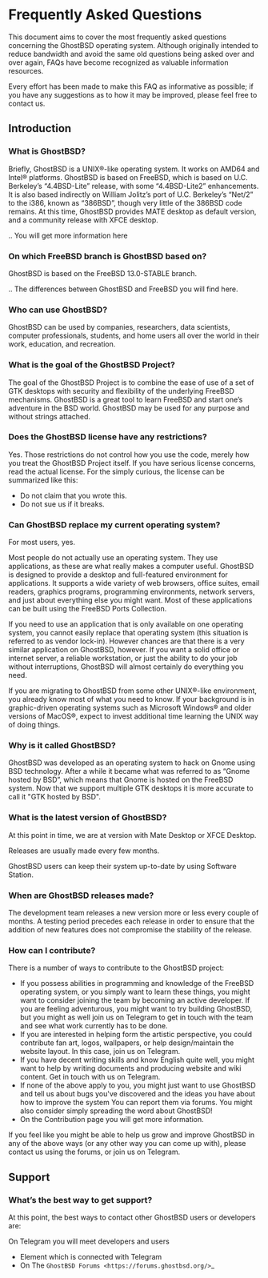 Frequently Asked Questions
==========================

This document aims to cover the most frequently asked questions concerning the GhostBSD operating system. Although originally intended to reduce bandwidth and avoid the same old questions being asked over and over again, FAQs have become recognized as valuable information resources.

Every effort has been made to make this FAQ as informative as possible; if you have any suggestions as to how it may be improved, please feel free to contact us.

## Introduction

### What is GhostBSD?

Briefly, GhostBSD is a UNIX®-like operating system. It works on AMD64 and Intel® platforms. GhostBSD is based on FreeBSD, which is based on U.C. Berkeley’s “4.4BSD-Lite” release, with some “4.4BSD-Lite2” enhancements. It is also based indirectly on William Jolitz’s port of U.C. Berkeley’s “Net/2” to the i386, known as “386BSD”, though very little of the 386BSD code remains. At this time, GhostBSD provides MATE desktop as default version, and a community release with XFCE desktop.

.. You will get more information here

### On which FreeBSD branch is GhostBSD based on?

GhostBSD is based on the FreeBSD 13.0-STABLE branch.

.. The differences between GhostBSD and FreeBSD you will find here.

### Who can use GhostBSD?

GhostBSD can be used by companies, researchers, data scientists, computer professionals, students, and home users all over the world in their work, education, and recreation.

### What is the goal of the GhostBSD Project?

The goal of the GhostBSD Project is to combine the ease of use of a set of GTK desktops with security and flexibility of the underlying FreeBSD mechanisms. GhostBSD is a great tool to learn FreeBSD and start one’s adventure in the BSD world. GhostBSD may be used for any purpose and without strings attached.

### Does the GhostBSD license have any restrictions?

Yes. Those restrictions do not control how you use the code, merely how you treat the GhostBSD Project itself. If you have serious license concerns, read the actual license. For the simply curious, the license can be summarized like this:

* Do not claim that you wrote this.
* Do not sue us if it breaks.

### Can GhostBSD replace my current operating system?

For most users, yes.

Most people do not actually use an operating system. They use applications, as these are what really makes a computer useful. GhostBSD is designed to provide a desktop and full-featured environment for applications. It supports a wide variety of web browsers, office suites, email readers, graphics programs, programming environments, network servers, and just about everything else you might want. Most of these applications can be built using the FreeBSD Ports Collection.

If you need to use an application that is only available on one operating system, you cannot easily replace that operating system (this situation is referred to as vendor lock-in). However chances are that there is a very similar application on GhostBSD, however. If you want a solid office or internet server, a reliable workstation, or just the ability to do your job without interruptions, GhostBSD will almost certainly do everything you need.

If you are migrating to GhostBSD from some other UNIX®-like environment, you already know most of what you need to know. If your background is in graphic-driven operating systems such as Microsoft Windows® and older versions of MacOS®, expect to invest additional time learning the UNIX way of doing things.

### Why is it called GhostBSD?

GhostBSD was developed as an operating system to hack on Gnome using BSD technology. After a while it became what was referred to as “Gnome hosted by BSD”, which means that Gnome is hosted on the FreeBSD system. Now that we support multiple GTK desktops it is more accurate to call it "GTK hosted by BSD".

### What is the latest version of GhostBSD?

At this point in time, we are at version with Mate Desktop or XFCE Desktop.

Releases are usually made every few months.

GhostBSD users can keep their system up-to-date by using Software Station.

### When are GhostBSD releases made?


The development team releases a new version more or less every couple of months. A testing period precedes each release in order to ensure that the addition of new features does not compromise the stability of the release.

### How can I contribute?

There is a number of ways to contribute to the GhostBSD project:

* If you possess abilities in programming and knowledge of the FreeBSD operating system, or you simply want to learn these things, you might want to consider joining the team by becoming an active developer. If you are feeling adventurous, you might want to try building GhostBSD, but you might as well join us on Telegram to get in touch with the team and see what work currently has to be done.
* If you are interested in helping form the artistic perspective, you could contribute fan art, logos, wallpapers, or help design/maintain the website layout. In this case, join us on Telegram.
* If you have decent writing skills and know English quite well, you might want to help by writing documents and producing website and wiki content. Get in touch with us on Telegram.
* If none of the above apply to you, you might just want to use GhostBSD and tell us about bugs you've discovered and the ideas you have about how to improve the system You can report them via forums. You might also consider simply spreading the word about GhostBSD!
* On the Contribution page you will get more information.

If you feel like you might be able to help us grow and improve GhostBSD in any of the above ways (or any other way you can come up with), please contact us using the forums, or join us on Telegram.

## Support

### What’s the best way to get support?

At this point, the best ways to contact other GhostBSD users or developers are:

On Telegram you will meet developers and users

* Element which is connected with Telegram
* On The `GhostBSD Forums <https://forums.ghostbsd.org/>`_